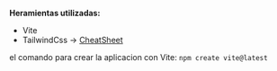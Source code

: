 **Heramientas utilizadas:**

- Vite
- TailwindCss -> [CheatSheet](https://tailwindcomponents.com/cheatsheet/)

el comando para crear la aplicacion con Vite: `npm create vite@latest`